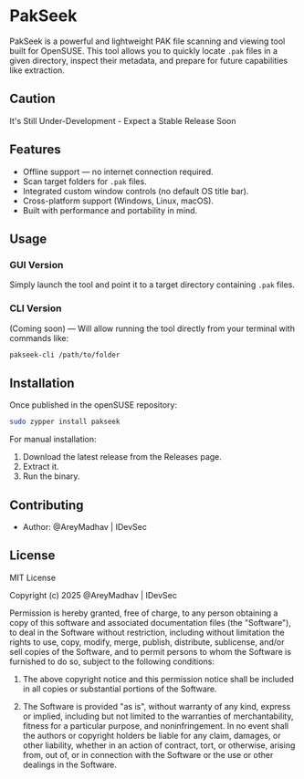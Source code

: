 # PakSeek

PakSeek is a powerful and lightweight PAK file scanning and viewing tool built for OpenSUSE.
This tool allows you to quickly locate `.pak` files in a given directory, inspect their metadata, and prepare for future capabilities like extraction.

## Caution
It's Still Under-Development - Expect a Stable Release Soon

## Features

- Offline support — no internet connection required.
- Scan target folders for `.pak` files.
- Integrated custom window controls (no default OS title bar).
- Cross-platform support (Windows, Linux, macOS).
- Built with performance and portability in mind.

## Usage

### GUI Version
Simply launch the tool and point it to a target directory containing `.pak` files.

### CLI Version
(Coming soon) — Will allow running the tool directly from your terminal with commands like:
```bash
pakseek-cli /path/to/folder
```

## Installation

Once published in the openSUSE repository:
```bash
sudo zypper install pakseek
```

For manual installation:
1. Download the latest release from the Releases page.
2. Extract it.
3. Run the binary.

## Contributing

- Author: @AreyMadhav | IDevSec 

## License

MIT License

Copyright (c) 2025 @AreyMadhav | IDevSec

Permission is hereby granted, free of charge, to any person obtaining a copy
of this software and associated documentation files (the "Software"), to deal
in the Software without restriction, including without limitation the rights
to use, copy, modify, merge, publish, distribute, sublicense, and/or sell
copies of the Software, and to permit persons to whom the Software is
furnished to do so, subject to the following conditions:

1. The above copyright notice and this permission notice shall be included in all copies or substantial portions of the Software.

2. The Software is provided "as is", without warranty of any kind, express or implied, including but not limited to the warranties of merchantability, fitness for a particular purpose, and noninfringement. In no event shall the authors or copyright holders be liable for any claim, damages, or other liability, whether in an action of contract, tort, or otherwise, arising from, out of, or in connection with the Software or the use or other dealings in the Software.
